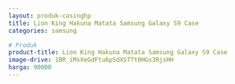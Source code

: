 ```yaml
---
layout: produk-casinghp
title: Lion King Hakuna Matata Samsung Galaxy S9 Case
categories: samsung

# Produk
product-title: Lion King Hakuna Matata Samsung Galaxy S9 Case
image-drive: 1BR_iMsXeGdFtu6pSdXSTTt0HGs3RjsHH
harga: 90000
---
```

